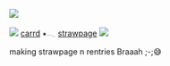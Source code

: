 ![](https://64.media.tumblr.com/e3086986cffe18778b5ad7df25038162/310ac078024de99f-f6/s75x75_c1/6cde1ceeb0ab01843ba9bdfd2f50e22781d50679.gifv) 

![](https://i.pinimg.com/736x/21/f3/88/21f388985efd87f0827e5e240ec6d52c.jpg)
[carrd](https://jazzylicous.carrd.co/)     ⭑𓂃     [strawpage]() ![](https://64.media.tumblr.com/a701fc170996348eb6d4da4fce4f9efb/310ac078024de99f-bc/s75x75_c1/761231a38ebac778bf96c09120739925f43bee19.gifv) 

making strawpage n rentries Braaah ;-;😅
